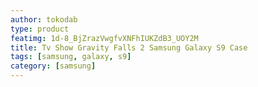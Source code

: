 ```yaml
---
author: tokodab
type: product
featimg: 1d-8_BjZrazVwgfvXNFhIUKZdB3_UOY2M
title: Tv Show Gravity Falls 2 Samsung Galaxy S9 Case
tags: [samsung, galaxy, s9]
category: [samsung]
---
```

